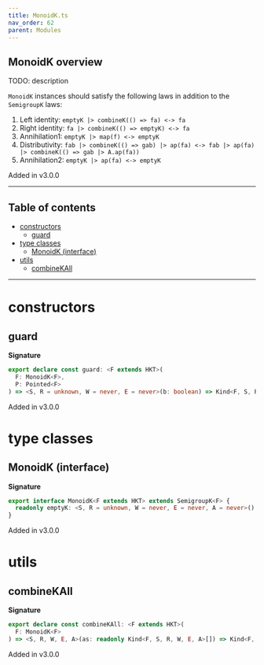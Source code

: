 ```yaml
---
title: MonoidK.ts
nav_order: 62
parent: Modules
---
```


## MonoidK overview

TODO: description

`MonoidK` instances should satisfy the following laws in addition to the `SemigroupK` laws:

1. Left identity: `emptyK |> combineK(() => fa) <-> fa`
2. Right identity: `fa |> combineK(() => emptyK) <-> fa`
3. Annihilation1: `emptyK |> map(f) <-> emptyK`
4. Distributivity: `fab |> combineK(() => gab) |> ap(fa) <-> fab |> ap(fa) |> combineK(() => gab |> A.ap(fa))`
5. Annihilation2: `emptyK |> ap(fa) <-> emptyK`

Added in v3.0.0

---

<h2 class="text-delta">Table of contents</h2>

- [constructors](#constructors)
  - [guard](#guard)
- [type classes](#type-classes)
  - [MonoidK (interface)](#monoidk-interface)
- [utils](#utils)
  - [combineKAll](#combinekall)

---

# constructors

## guard

**Signature**

```ts
export declare const guard: <F extends HKT>(
  F: MonoidK<F>,
  P: Pointed<F>
) => <S, R = unknown, W = never, E = never>(b: boolean) => Kind<F, S, R, W, E, void>
```

Added in v3.0.0

# type classes

## MonoidK (interface)

**Signature**

```ts
export interface MonoidK<F extends HKT> extends SemigroupK<F> {
  readonly emptyK: <S, R = unknown, W = never, E = never, A = never>() => Kind<F, S, R, W, E, A>
}
```

Added in v3.0.0

# utils

## combineKAll

**Signature**

```ts
export declare const combineKAll: <F extends HKT>(
  F: MonoidK<F>
) => <S, R, W, E, A>(as: readonly Kind<F, S, R, W, E, A>[]) => Kind<F, S, R, W, E, A>
```

Added in v3.0.0
